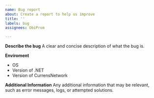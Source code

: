 ```yaml
---
name: Bug report
about: Create a report to help us improve
title: ''
labels: bug
assignees: ObiProm

---
```


**Describe the bug**
A clear and concise description of what the bug is.

**Enviroment**
- OS
- Version of .NET
- Version of CurrensNetwork

**Additional Information**
Any additional information that may be relevant, such as error messages, logs, or attempted solutions.
